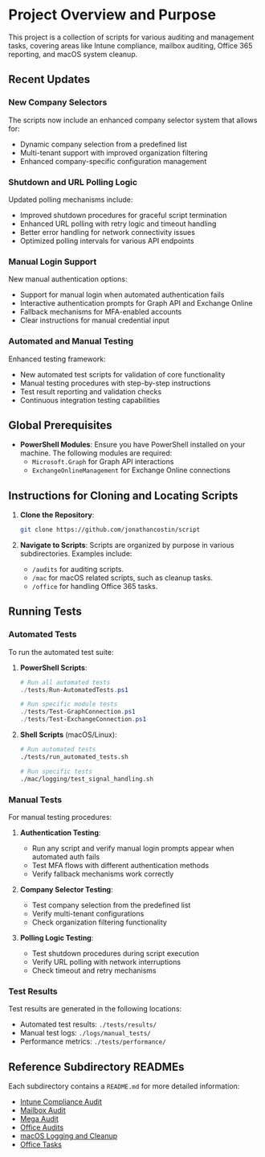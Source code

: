 
# Project Overview and Purpose

This project is a collection of scripts for various auditing and management tasks, covering areas like Intune compliance, mailbox auditing, Office 365 reporting, and macOS system cleanup.

## Recent Updates

### New Company Selectors
The scripts now include an enhanced company selector system that allows for:
- Dynamic company selection from a predefined list
- Multi-tenant support with improved organization filtering
- Enhanced company-specific configuration management

### Shutdown and URL Polling Logic
Updated polling mechanisms include:
- Improved shutdown procedures for graceful script termination
- Enhanced URL polling with retry logic and timeout handling
- Better error handling for network connectivity issues
- Optimized polling intervals for various API endpoints

### Manual Login Support
New manual authentication options:
- Support for manual login when automated authentication fails
- Interactive authentication prompts for Graph API and Exchange Online
- Fallback mechanisms for MFA-enabled accounts
- Clear instructions for manual credential input

### Automated and Manual Testing
Enhanced testing framework:
- New automated test scripts for validation of core functionality
- Manual testing procedures with step-by-step instructions
- Test result reporting and validation checks
- Continuous integration testing capabilities

## Global Prerequisites

- **PowerShell Modules**: Ensure you have PowerShell installed on your machine. The following modules are required:
  - `Microsoft.Graph` for Graph API interactions
  - `ExchangeOnlineManagement` for Exchange Online connections


## Instructions for Cloning and Locating Scripts

1. **Clone the Repository**:
   ```sh
   git clone https://github.com/jonathancostin/script
   ```

2. **Navigate to Scripts**:
   Scripts are organized by purpose in various subdirectories. Examples include:
   - `/audits` for auditing scripts.
   - `/mac` for macOS related scripts, such as cleanup tasks.
   - `/office` for handling Office 365 tasks.


## Running Tests

### Automated Tests
To run the automated test suite:

1. **PowerShell Scripts**:
   ```powershell
   # Run all automated tests
   ./tests/Run-AutomatedTests.ps1
   
   # Run specific module tests
   ./tests/Test-GraphConnection.ps1
   ./tests/Test-ExchangeConnection.ps1
   ```

2. **Shell Scripts** (macOS/Linux):
   ```bash
   # Run automated tests
   ./tests/run_automated_tests.sh
   
   # Run specific tests
   ./mac/logging/test_signal_handling.sh
   ```

### Manual Tests
For manual testing procedures:

1. **Authentication Testing**:
   - Run any script and verify manual login prompts appear when automated auth fails
   - Test MFA flows with different authentication methods
   - Verify fallback mechanisms work correctly

2. **Company Selector Testing**:
   - Test company selection from the predefined list
   - Verify multi-tenant configurations
   - Check organization filtering functionality

3. **Polling Logic Testing**:
   - Test shutdown procedures during script execution
   - Verify URL polling with network interruptions
   - Check timeout and retry mechanisms

### Test Results
Test results are generated in the following locations:
- Automated test results: `./tests/results/`
- Manual test logs: `./logs/manual_tests/`
- Performance metrics: `./tests/performance/`

## Reference Subdirectory READMEs

Each subdirectory contains a `README.md` for more detailed information:
- [Intune Compliance Audit](audits/intuneaudits/readme.md)
- [Mailbox Audit](audits/mailboxaudit/README.md)
- [Mega Audit](audits/megaaudit/README.md)
- [Office Audits](audits/officeaudits/README.md)
- [macOS Logging and Cleanup](mac/logging/LOGGING_FRAMEWORK_README.md)
- [Office Tasks](office/README.md)
